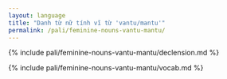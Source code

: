 ```yaml
---
layout: language
title: "Danh từ nữ tính vĩ từ 'vantu/mantu'"
permalink: /pali/feminine-nouns-vantu-mantu/
---
```


{% include pali/feminine-nouns-vantu-mantu/declension.md %}

{% include pali/feminine-nouns-vantu-mantu/vocab.md %}